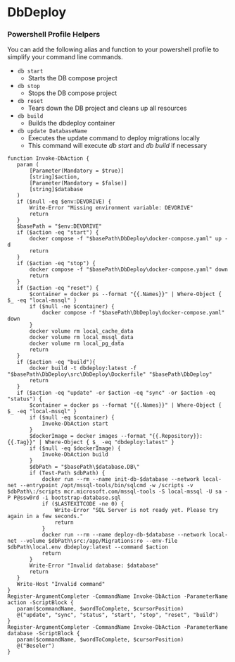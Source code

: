 # DbDeploy
 
### Powershell Profile Helpers

You can add the following alias and function to your powershell profile to simplify your command line commands.

- `db start`
	- Starts the DB compose project
- `db stop`
	- Stops the DB compose project
- `db reset`
	- Tears down the DB project and cleans up all resources
- `db build`
	- Builds the dbdeploy container
- `db update DatabaseName`
	- Executes the update command to deploy migrations locally
	- This command will execute *db start* and *db build* if necessary

 ```
function Invoke-DbAction {
	param (
		[Parameter(Mandatory = $true)]
		[string]$action,
		[Parameter(Mandatory = $false)]
		[string]$database
	)
	if ($null -eq $env:DEVDRIVE) {
        Write-Error "Missing environment variable: DEVDRIVE"
        return
	}
	$basePath = "$env:DEVDRIVE"
	if ($action -eq "start") {
		docker compose -f "$basePath\DbDeploy\docker-compose.yaml" up -d
		return
	}
	if ($action -eq "stop") {
		docker compose -f "$basePath\DbDeploy\docker-compose.yaml" down
		return
	}
	if ($action -eq "reset") {
		$container = docker ps --format "{{.Names}}" | Where-Object { $_ -eq "local-mssql" }
		if ($null -ne $container) {
			docker compose -f "$basePath\DbDeploy\docker-compose.yaml" down
		}
		docker volume rm local_cache_data
		docker volume rm local_mssql_data
		docker volume rm local_pg_data
		return
	}
	if ($action -eq "build"){
		docker build -t dbdeploy:latest -f "$basePath\DbDeploy\src\DbDeploy\Dockerfile" "$basePath\DbDeploy"
		return
	}
	if ($action -eq "update" -or $action -eq "sync" -or $action -eq "status") {
		$container = docker ps --format "{{.Names}}" | Where-Object { $_ -eq "local-mssql" }
		if ($null -eq $container) {
			Invoke-DbAction start
		}
		$dockerImage = docker images --format "{{.Repository}}:{{.Tag}}" | Where-Object { $_ -eq "dbdeploy:latest" }
		if ($null -eq $dockerImage) {
			Invoke-DbAction build
		}
		$dbPath = "$basePath\$database.DB\"
		if (Test-Path $dbPath) {
			docker run --rm --name init-db-$database --network local-net --entrypoint /opt/mssql-tools/bin/sqlcmd -w /scripts -v $dbPath\:/scripts mcr.microsoft.com/mssql-tools -S local-mssql -U sa -P P@ssw0rd -i bootstrap-database.sql
			if ($LASTEXITCODE -ne 0) {
				Write-Error "SQL Server is not ready yet. Please try again in a few seconds."
				return
			}
			docker run --rm --name deploy-db-$database --network local-net --volume $dbPath\src:/app/Migrations:ro --env-file $dbPath\local.env dbdeploy:latest --command $action
			return
		}
		Write-Error "Invalid database: $database"
		return
	}
	Write-Host "Invalid command"
}
Register-ArgumentCompleter -CommandName Invoke-DbAction -ParameterName action -ScriptBlock {
	param($commandName, $wordToComplete, $cursorPosition)
	@("update", "sync", "status", "start", "stop", "reset", "build")
}
Register-ArgumentCompleter -CommandName Invoke-DbAction -ParameterName database -ScriptBlock {
	param($commandName, $wordToComplete, $cursorPosition)
	@("Beseler")
}
```